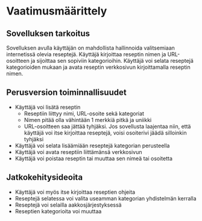 # Vaatimusmäärittely

## Sovelluksen tarkoitus

Sovelluksen avulla käyttäjän on mahdollista hallinnoida valitsemiaan internetissä olevia reseptejä.
Käyttäjä kirjoittaa reseptin nimen ja URL-osoitteen ja sijoittaa sen sopiviin kategorioihin.
Käyttäjä voi selata reseptejä kategorioiden mukaan ja avata reseptin verkkosivun kirjoittamalla reseptin nimen.

## Perusversion toiminnallisuudet
- Käyttäjä voi lisätä reseptin
  - Reseptiin liittyy nimi, URL-osoite sekä kategoriat
  - Nimen pitää olla vähintään 1 merkkiä pitkä ja uniikki
  - URL-osoitteen saa jättää tyhjäksi. Jos sovellusta laajentaa niin, että käyttäjä voi itse kirjoittaa reseptejä, voisi osoiterivi jäädä silloinkin tyhjäksi
- Käyttäjä voi selata lisäämiään reseptejä kategorian perusteella
- Käyttäjä voi avata reseptiin liittämänsä verkkosivun
- Käyttäjä voi poistaa reseptin tai muuttaa sen nimeä tai osoitetta

## Jatkokehitysideoita
- Käyttäjä voi myös itse kirjoittaa reseptien ohjeita
- Reseptejä selatessa voi valita useamman kategorian yhdistelmän kerralla
- Reseptejä voi selailla aakkosjärjestyksessä
- Reseptien kategorioita voi muuttaa
